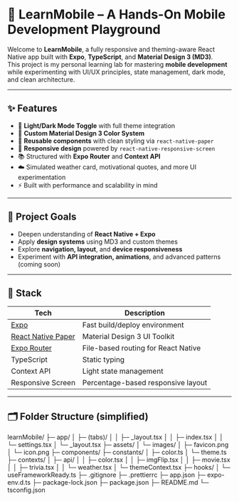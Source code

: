 # 📱 LearnMobile – A Hands-On Mobile Development Playground

Welcome to **LearnMobile**, a fully responsive and theming-aware React Native app built with **Expo**, **TypeScript**, and **Material Design 3 (MD3)**.  
This project is my personal learning lab for mastering **mobile development** while experimenting with UI/UX principles, state management, dark mode, and clean architecture.

---

## ✨ Features

- 🔁 **Light/Dark Mode Toggle** with full theme integration
- 🎨 **Custom Material Design 3 Color System**
- 🧱 **Reusable components** with clean styling via `react-native-paper`
- 📐 **Responsive design** powered by `react-native-responsive-screen`
- 📚 Structured with **Expo Router** and **Context API**
- ☁️ Simulated weather card, motivational quotes, and more UI experimentation
- ⚡ Built with performance and scalability in mind

---

## 🧠 Project Goals

- Deepen understanding of **React Native + Expo**
- Apply **design systems** using MD3 and custom themes
- Explore **navigation, layout**, and **device responsiveness**
- Experiment with **API integration, animations**, and advanced patterns (coming soon)

---

## 🔧 Stack

| Tech                 | Description                        |
|----------------------|------------------------------------|
| [Expo](https://expo.dev/)                 | Fast build/deploy environment           |
| [React Native Paper](https://callstack.github.io/react-native-paper/) | Material Design 3 UI Toolkit            |
| [Expo Router](https://expo.github.io/router/docs)         | File-based routing for React Native     |
| TypeScript           | Static typing                      |
| Context API          | Light state management             |
| Responsive Screen    | Percentage-based responsive layout |

---

## 🗂️ Folder Structure (simplified)

learnMobile/
├─ app/
│  ├─ (tabs)/
│  │  ├─ _layout.tsx
│  │  ├─ index.tsx
│  │  └─ settings.tsx
│  └─ _layout.tsx
├─ assets/
│  └─ images/
│     ├─ favicon.png
│     └─ icon.png
├─ components/
├─ constants/
│  ├─ color.ts
│  └─ theme.ts
├─ contexts/
│  ├─ api/
│  │  ├─ color.tsx
│  │  ├─ imgFlip.tsx
│  │  ├─ movie.tsx
│  │  ├─ trivia.tsx
│  │  └─ weather.tsx
│  └─ themeContext.tsx
├─ hooks/
│  └─ useFrameworkReady.ts
├─ .gitignore
├─ .prettierrc
├─ app.json
├─ expo-env.d.ts
├─ package-lock.json
├─ package.json
├─ README.md
└─ tsconfig.json
